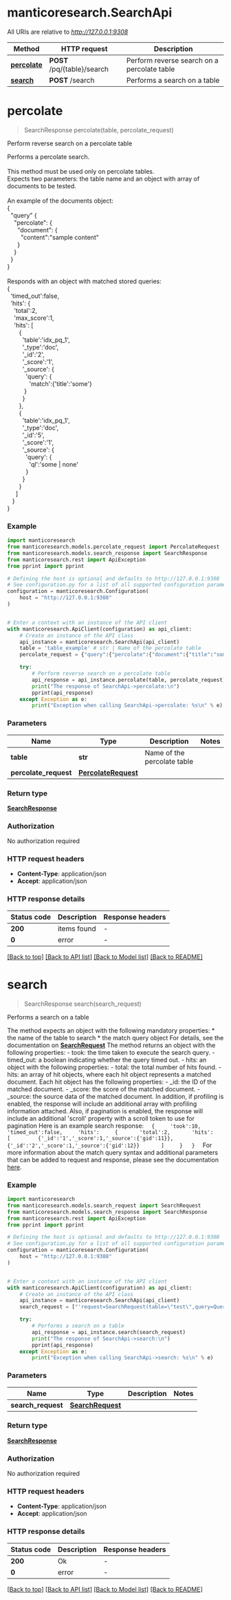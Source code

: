 # manticoresearch.SearchApi

All URIs are relative to *http://127.0.0.1:9308*

Method | HTTP request | Description
------------- | ------------- | -------------
[**percolate**](SearchApi.md#percolate) | **POST** /pq/{table}/search | Perform reverse search on a percolate table
[**search**](SearchApi.md#search) | **POST** /search | Performs a search on a table


# **percolate**
> SearchResponse percolate(table, percolate_request)

Perform reverse search on a percolate table

Performs a percolate search. <br><br> This method must be used only on percolate tables. <br> Expects two parameters: the table name and an object with array of documents to be tested. <br> <br> An example of the documents object: <br>   { <br>   &nbsp;&nbsp;\"query\" {<br>   &nbsp;&nbsp;&nbsp;&nbsp;\"percolate\": {<br>   &nbsp;&nbsp;&nbsp;&nbsp;&nbsp;&nbsp;\"document\": { <br>   &nbsp;&nbsp;&nbsp;&nbsp;&nbsp;&nbsp;&nbsp;&nbsp;\"content\":\"sample content\" <br>   &nbsp;&nbsp;&nbsp;&nbsp;&nbsp;&nbsp;} <br>   &nbsp;&nbsp;&nbsp;&nbsp;} <br>   &nbsp;&nbsp;} <br>   } <br> <br> Responds with an object with matched stored queries:  <br>   { <br>   &nbsp;&nbsp;'timed_out':false, <br>   &nbsp;&nbsp;'hits': { <br>   &nbsp;&nbsp;&nbsp;&nbsp;'total':2, <br>   &nbsp;&nbsp;&nbsp;&nbsp;'max_score':1, <br>   &nbsp;&nbsp;&nbsp;&nbsp;'hits': [ <br>   &nbsp;&nbsp;&nbsp;&nbsp;&nbsp;&nbsp; { <br>   &nbsp;&nbsp;&nbsp;&nbsp;&nbsp;&nbsp;&nbsp;&nbsp; 'table':'idx_pq_1', <br>   &nbsp;&nbsp;&nbsp;&nbsp;&nbsp;&nbsp;&nbsp;&nbsp; '_type':'doc', <br>   &nbsp;&nbsp;&nbsp;&nbsp;&nbsp;&nbsp;&nbsp;&nbsp; '_id':'2', <br>   &nbsp;&nbsp;&nbsp;&nbsp;&nbsp;&nbsp;&nbsp;&nbsp; '_score':'1', <br>   &nbsp;&nbsp;&nbsp;&nbsp;&nbsp;&nbsp;&nbsp;&nbsp; '_source': { <br>   &nbsp;&nbsp;&nbsp;&nbsp;&nbsp;&nbsp;&nbsp;&nbsp;&nbsp;&nbsp; 'query': { <br>   &nbsp;&nbsp;&nbsp;&nbsp;&nbsp;&nbsp;&nbsp;&nbsp;&nbsp;&nbsp;&nbsp;&nbsp; 'match':{'title':'some'} <br>   &nbsp;&nbsp;&nbsp;&nbsp;&nbsp;&nbsp;&nbsp;&nbsp;&nbsp;&nbsp;} <br>   &nbsp;&nbsp;&nbsp;&nbsp;&nbsp;&nbsp;&nbsp;&nbsp; } <br>   &nbsp;&nbsp;&nbsp;&nbsp;&nbsp;&nbsp; }, <br>   &nbsp;&nbsp;&nbsp;&nbsp;&nbsp;&nbsp; { <br>   &nbsp;&nbsp;&nbsp;&nbsp;&nbsp;&nbsp;&nbsp;&nbsp; 'table':'idx_pq_1', <br>   &nbsp;&nbsp;&nbsp;&nbsp;&nbsp;&nbsp;&nbsp;&nbsp; '_type':'doc', <br>   &nbsp;&nbsp;&nbsp;&nbsp;&nbsp;&nbsp;&nbsp;&nbsp; '_id':'5', <br>   &nbsp;&nbsp;&nbsp;&nbsp;&nbsp;&nbsp;&nbsp;&nbsp; '_score':'1', <br>   &nbsp;&nbsp;&nbsp;&nbsp;&nbsp;&nbsp;&nbsp;&nbsp; '_source': { <br>   &nbsp;&nbsp;&nbsp;&nbsp;&nbsp;&nbsp;&nbsp;&nbsp;&nbsp;&nbsp; 'query': { <br>   &nbsp;&nbsp;&nbsp;&nbsp;&nbsp;&nbsp;&nbsp;&nbsp;&nbsp;&nbsp;&nbsp;&nbsp; 'ql':'some | none' <br>   &nbsp;&nbsp;&nbsp;&nbsp;&nbsp;&nbsp;&nbsp;&nbsp;&nbsp;&nbsp; } <br>   &nbsp;&nbsp;&nbsp;&nbsp;&nbsp;&nbsp;&nbsp;&nbsp; } <br>   &nbsp;&nbsp;&nbsp;&nbsp;&nbsp;&nbsp; } <br>   &nbsp;&nbsp;&nbsp;&nbsp; ] <br>   &nbsp;&nbsp; } <br>   } <br> 

### Example


```python
import manticoresearch
from manticoresearch.models.percolate_request import PercolateRequest
from manticoresearch.models.search_response import SearchResponse
from manticoresearch.rest import ApiException
from pprint import pprint

# Defining the host is optional and defaults to http://127.0.0.1:9308
# See configuration.py for a list of all supported configuration parameters.
configuration = manticoresearch.Configuration(
    host = "http://127.0.0.1:9308"
)


# Enter a context with an instance of the API client
with manticoresearch.ApiClient(configuration) as api_client:
    # Create an instance of the API class
    api_instance = manticoresearch.SearchApi(api_client)
    table = 'table_example' # str | Name of the percolate table
    percolate_request = {"query":{"percolate":{"document":{"title":"some text to match"}}}} # PercolateRequest | 

    try:
        # Perform reverse search on a percolate table
        api_response = api_instance.percolate(table, percolate_request)
        print("The response of SearchApi->percolate:\n")
        pprint(api_response)
    except Exception as e:
        print("Exception when calling SearchApi->percolate: %s\n" % e)
```



### Parameters


Name | Type | Description  | Notes
------------- | ------------- | ------------- | -------------
 **table** | **str**| Name of the percolate table | 
 **percolate_request** | [**PercolateRequest**](PercolateRequest.md)|  | 

### Return type

[**SearchResponse**](SearchResponse.md)

### Authorization

No authorization required

### HTTP request headers

 - **Content-Type**: application/json
 - **Accept**: application/json

### HTTP response details

| Status code | Description | Response headers |
|-------------|-------------|------------------|
**200** | items found |  -  |
**0** | error |  -  |

[[Back to top]](#) [[Back to API list]](../README.md#documentation-for-api-endpoints) [[Back to Model list]](../README.md#documentation-for-models) [[Back to README]](../README.md)

# **search**
> SearchResponse search(search_request)

Performs a search on a table

 The method expects an object with the following mandatory properties: * the name of the table to search * the match query object For details, see the documentation on [**SearchRequest**](SearchRequest.md) The method returns an object with the following properties: - took: the time taken to execute the search query. - timed_out: a boolean indicating whether the query timed out. - hits: an object with the following properties:    - total: the total number of hits found.    - hits: an array of hit objects, where each hit object represents a matched document. Each hit object has the following properties:      - _id: the ID of the matched document.      - _score: the score of the matched document.      - _source: the source data of the matched document.  In addition, if profiling is enabled, the response will include an additional array with profiling information attached. Also, if pagination is enabled, the response will include an additional 'scroll' property with a scroll token to use for pagination Here is an example search response:    ```   {     'took':10,     'timed_out':false,     'hits':     {       'total':2,       'hits':       [         {'_id':'1','_score':1,'_source':{'gid':11}},         {'_id':'2','_score':1,'_source':{'gid':12}}       ]     }   }   ```  For more information about the match query syntax and additional parameters that can be added to request and response, please see the documentation [here](https://manual.manticoresearch.com/Searching/Full_text_matching/Basic_usage#HTTP-JSON). 

### Example


```python
import manticoresearch
from manticoresearch.models.search_request import SearchRequest
from manticoresearch.models.search_response import SearchResponse
from manticoresearch.rest import ApiException
from pprint import pprint

# Defining the host is optional and defaults to http://127.0.0.1:9308
# See configuration.py for a list of all supported configuration parameters.
configuration = manticoresearch.Configuration(
    host = "http://127.0.0.1:9308"
)


# Enter a context with an instance of the API client
with manticoresearch.ApiClient(configuration) as api_client:
    # Create an instance of the API class
    api_instance = manticoresearch.SearchApi(api_client)
    search_request = ["'request=SearchRequest(table=\"test\",query=Query(query_string=\"abc\"))'"] # SearchRequest | 

    try:
        # Performs a search on a table
        api_response = api_instance.search(search_request)
        print("The response of SearchApi->search:\n")
        pprint(api_response)
    except Exception as e:
        print("Exception when calling SearchApi->search: %s\n" % e)
```



### Parameters


Name | Type | Description  | Notes
------------- | ------------- | ------------- | -------------
 **search_request** | [**SearchRequest**](SearchRequest.md)|  | 

### Return type

[**SearchResponse**](SearchResponse.md)

### Authorization

No authorization required

### HTTP request headers

 - **Content-Type**: application/json
 - **Accept**: application/json

### HTTP response details

| Status code | Description | Response headers |
|-------------|-------------|------------------|
**200** | Ok |  -  |
**0** | error |  -  |

[[Back to top]](#) [[Back to API list]](../README.md#documentation-for-api-endpoints) [[Back to Model list]](../README.md#documentation-for-models) [[Back to README]](../README.md)

